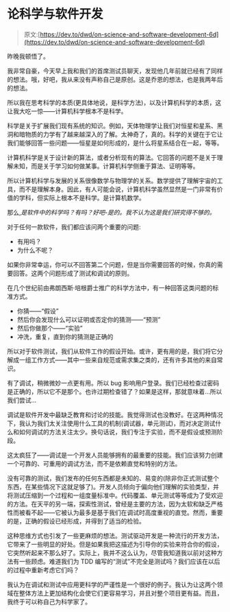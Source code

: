 # 论科学与软件开发

> 原文:[https://dev.to/dwd/on-science-and-software-development-6d](https://dev.to/dwd/on-science-and-software-development-6d)

昨晚我顿悟了。

我非常自豪，今天早上我和我们的首席测试员聊天，发现他几年前就已经有了同样的想法。哦，好吧，我从来没有声称自己是原创。这是乔恩的想法，也是我两年后的想法。

所以我在思考科学的本质(更具体地说，是科学方法)，以及计算机科学的本质，这让我大吃一惊——计算机科学根本不是科学。

科学是关于扩展我们现有系统的知识。例如，天体物理学让我们对恒星和星系、黑洞和暗物质的力学有了越来越深入的了解。太神奇了，真的。科学的关键在于它让我们能够回答一些问题——恒星是如何形成的，是什么将星系结合在一起，等等。

计算机科学是关于设计新的算法，或者分析现有的算法。它回答的问题不是关于理解未知，而是关于学习如何做某事。计算机科学侧重于算法、证明等等。

所以计算机科学与发展的关系很像数学与物理学的关系。数学提供了理解宇宙的工具，而不是理解本身。因此，有人可能会说，计算机科学虽然显然是一门非常有价值的学科，但实际上根本不是科学。是计算机数学。

那么,*是软件中的科学吗？有吗？好吧-是的。我不认为这是我们研究得不够的。*

对于任何一款软件，我们都应该问两个重要的问题:

*   有用吗？
*   为什么不呢？

如果你非常幸运，你可以不回答第二个问题，但是当你需要回答的时候，你真的需要回答。这两个问题形成了测试和调试的原则。

在几个世纪前由弗朗西斯·培根爵士推广的科学方法中，有一种回答这类问题的标准方式。

*   你猜——“假设”
*   然后你会发现什么可以证明或否定你的猜测——“预测”
*   然后你做那个——“实验”
*   冲洗，重复，直到你的猜测是正确的

所以对于软件测试，我们从软件工作的假设开始。或许，更有用的是，我们将它分解成一组工作方式——其中一些来自规范或需求集之类的，还有许多其他的来自常识。

有了调试，稍微微妙一点更有用。所以 bug 影响用户登录。我们已经检查过密码是正确的，所以它不是那个。也许过期检查错了？如果是这样，那就意味着...所以我们尝试...

调试是软件开发中最缺乏教育和讨论的技能。我觉得测试也没教好。在这两种情况下，我认为我们太关注使用什么工具的机制(调试器，单元测试)，而对决定测试什么和如何调试的方法关注太少。换句话说，我们专注于实验，而不是假设或预测阶段。

这太疯狂了——调试是一个开发人员能够拥有的最重要的技能。我们应该努力创建一个可靠的、可重用的调试方法，而不是依赖直觉和特别的方法。

没有可靠的测试，我们发布的任何东西都是未知的、易变的(除非你正式测试整个东西，在某些情况下这就足够了)。开发人员倾向于偏向他们理解的实验类型，并将测试压缩到一个过程和一组度量标准中。代码覆盖、单元测试等等成为了受欢迎的方法。在天平的另一端，探索性测试，曾经是主要的方法，因为太软和缺乏严格性而被看不起——它被认为最多是基于我们在调试时高度重视的直觉。然而，重要的是，正确的假设已经形成，并得到了适当的检验。

这种思维方式也引发了一些更麻烦的想法。测试驱动开发是一种流行的开发方法，它带来了一些明显的好处。但是如果我把这描述为引导你的实验来符合你的假设，它突然听起来不那么好了。实际上，我并不这么认为，尽管我知道我以前对这种方法有一些顾虑。难道我们为 TDD 编写的“测试”不完全是测试吗？我们应该在以后的过程中重新考虑它们吗？

我认为在调试和测试中应用更科学的严谨性是一个很好的例子。我认为让这两个领域在整体方法上更加结构化会使它们更容易学习，并且对整个项目更有益。而且，我终于可以称自己为科学家了。